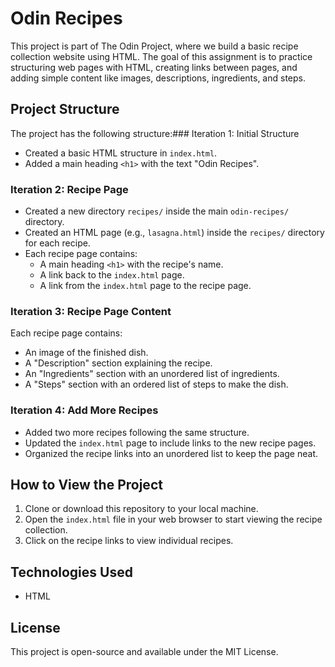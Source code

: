 # Odin Recipes

This project is part of The Odin Project, where we build a basic recipe collection website using HTML. The goal of this assignment is to practice structuring web pages with HTML, creating links between pages, and adding simple content like images, descriptions, ingredients, and steps.

## Project Structure

The project has the following structure:### Iteration 1: Initial Structure

- Created a basic HTML structure in `index.html`.
- Added a main heading `<h1>` with the text "Odin Recipes".

### Iteration 2: Recipe Page

- Created a new directory `recipes/` inside the main `odin-recipes/` directory.
- Created an HTML page (e.g., `lasagna.html`) inside the `recipes/` directory for each recipe.
- Each recipe page contains:
  - A main heading `<h1>` with the recipe's name.
  - A link back to the `index.html` page.
  - A link from the `index.html` page to the recipe page.

### Iteration 3: Recipe Page Content

Each recipe page contains:

- An image of the finished dish.
- A "Description" section explaining the recipe.
- An "Ingredients" section with an unordered list of ingredients.
- A "Steps" section with an ordered list of steps to make the dish.

### Iteration 4: Add More Recipes

- Added two more recipes following the same structure.
- Updated the `index.html` page to include links to the new recipe pages.
- Organized the recipe links into an unordered list to keep the page neat.

## How to View the Project

1. Clone or download this repository to your local machine.
2. Open the `index.html` file in your web browser to start viewing the recipe collection.
3. Click on the recipe links to view individual recipes.

## Technologies Used

- HTML

## License

This project is open-source and available under the MIT License.